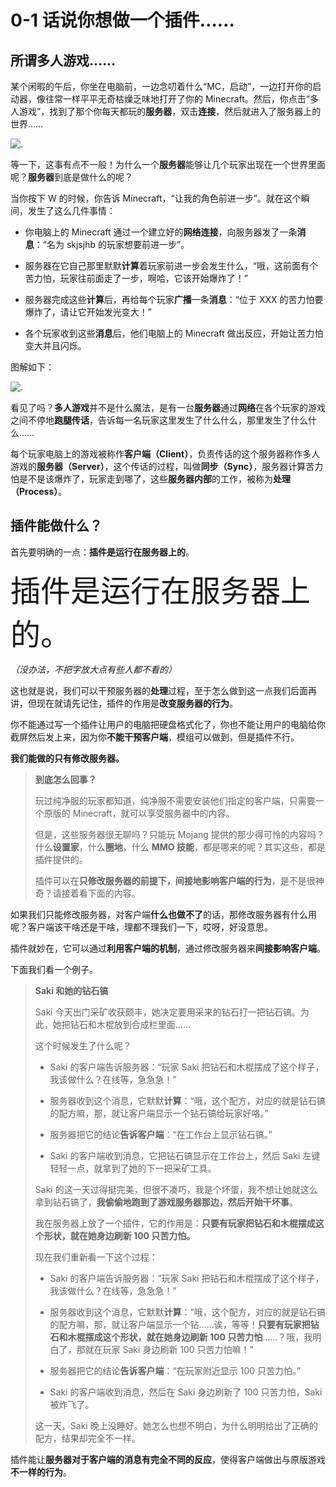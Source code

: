 # 0-1 话说你想做一个插件……

## 所谓多人游戏……

某个闲暇的午后，你坐在电脑前，一边念叨着什么“MC，启动”，一边打开你的启动器，像往常一样平平无奇枯燥乏味地打开了你的 Minecraft。然后，你点击“多人游戏”，找到了那个你每天都玩的**服务器**，双击**连接**，然后就进入了服务器上的世界……

![.](https://s2.loli.net/2024/01/11/CaD5iGgKOI68Ys3.png)

等一下，这事有点不一般！为什么一个**服务器**能够让几个玩家出现在一个世界里面呢？**服务器**到底是做什么的呢？

当你按下 W 的时候，你告诉 Minecraft，“让我的角色前进一步”。就在这个瞬间，发生了这么几件事情：

- 你电脑上的 Minecraft 通过一个建立好的**网络连接**，向服务器发了一条**消息**：“名为 skjsjhb 的玩家想要前进一步”。

- 服务器在它自己那里默默**计算**着玩家前进一步会发生什么，“哦，这前面有个苦力怕，玩家往前面走了一步，啊哈，它该开始爆炸了！”

- 服务器完成这些**计算**后，再给每个玩家**广播**一条**消息**：“位于 XXX 的苦力怕要爆炸了，请让它开始发光变大！”

- 各个玩家收到这些**消息**后，他们电脑上的 Minecraft 做出反应，开始让苦力怕变大并且闪烁。

图解如下：

![.](https://s2.loli.net/2023/12/29/IaTe4H9OUSXCkGN.png)

看见了吗？**多人游戏**并不是什么魔法，是有一台**服务器**通过**网络**在各个玩家的游戏之间不停地**跑腿传话**，告诉每一名玩家这里发生了什么什么，那里发生了什么什么……

每个玩家电脑上的游戏被称作**客户端（Client）**，负责传话的这个服务器称作多人游戏的**服务器（Server）**，这个传话的过程，叫做**同步（Sync）**，服务器计算苦力怕是不是该爆炸了，玩家走到哪了，这些**服务器内部**的工作，被称为**处理（Process）**。

## 插件能做什么？

首先要明确的一点：**插件是运行在服务器上的**。

<span style="font-size:xxx-large">插件是运行在服务器上的。</span>

*（没办法，不把字放大点有些人都不看的）*

这也就是说，我们可以干预服务器的**处理**过程，至于怎么做到这一点我们后面再讲，但现在就请先记住，插件的作用是**改变服务器的行为**。

你不能通过写一个插件让用户的电脑把硬盘格式化了，你也不能让用户的电脑给你截屏然后发上来，因为你**不能干预客户端**，模组可以做到，但是插件不行。

**我们能做的只有修改服务器。**

> **到底怎么回事？**
>
> 玩过纯净服的玩家都知道，纯净服不需要安装他们指定的客户端，只需要一个原版的 Minecraft，就可以享受服务器中的内容。
>
> 但是，这些服务器很无聊吗？只能玩 Mojang 提供的那少得可怜的内容吗？什么**设置家**，什么**圈地**，什么 **MMO 技能**，都是哪来的呢？其实这些，都是插件提供的。
>
> 插件可以在**只修改服务器的前提下，间接地影响客户端的行为**，是不是很神奇？请接着看下面的内容。

如果我们只能修改服务器，对客户端**什么也做不了**的话，那修改服务器有什么用呢？客户端该干啥还是干啥，理都不理我们一下，哎呀，好没意思。

插件就妙在，它可以通过**利用客户端的机制**，通过修改服务器来**间接影响客户端**。

下面我们看一个例子。

> **Saki 和她的钻石镐**
>
> Saki 今天出门采矿收获颇丰，她决定要用采来的钻石打一把钻石镐。为此，她把钻石和木棍放到合成栏里面……
>
> 这个时候发生了什么呢？
>
> - Saki 的客户端告诉服务器：“玩家 Saki 把钻石和木棍摆成了这个样子，我该做什么？在线等，急急急！”
>
> - 服务器收到这个消息，它默默**计算**：“哦，这个配方，对应的就是钻石镐的配方嘛，那，就让客户端显示一个钻石镐给玩家好咯。”
>
> - 服务器把它的结论**告诉客户端**：“在工作台上显示钻石镐。”
>
> - Saki 的客户端收到消息，它把钻石镐显示在工作台上，然后 Saki 左键轻轻一点，就拿到了她的下一把采矿工具。
>
> Saki 的这一天过得挺完美，但很不凑巧，我是个坏蛋，我不想让她就这么拿到钻石镐了，**我偷偷地跑到了游戏服务器那边，然后开始干坏事**。
>
> 我在服务器上放了一个插件，它的作用是：**只要有玩家把钻石和木棍摆成这个形状，就在她身边刷新 100 只苦力怕。**
>
> 现在我们重新看一下这个过程：
>
> - Saki 的客户端告诉服务器：“玩家 Saki 把钻石和木棍摆成了这个样子，我该做什么？在线等，急急急！”
>
> - 服务器收到这个消息，它默默**计算**：“哦，这个配方，对应的就是钻石镐的配方嘛，那，就让客户端显示一个钻……诶，等等！**只要有玩家把钻石和木棍摆成这个形状，就在她身边刷新 100 只苦力怕**……？哦，我明白了，那就在玩家 Saki 身边刷新 100 只苦力怕嘛！”
>
> - 服务器把它的结论**告诉客户端**：“在玩家附近显示 100 只苦力怕。”
>
> - Saki 的客户端收到消息，然后在 Saki 身边刷新了 100 只苦力怕，Saki 被炸飞了。
>
> 这一天，Saki 晚上没睡好。她怎么也想不明白，为什么明明给出了正确的配方，结果却完全不一样。

插件能让**服务器对于客户端的消息有完全不同的反应**，使得客户端做出与原版游戏**不一样的行为**。
